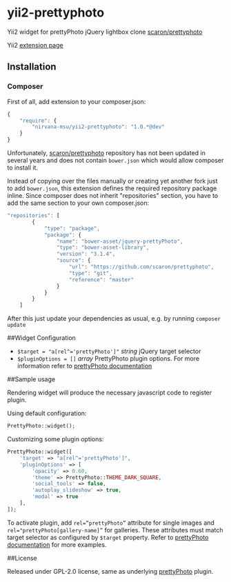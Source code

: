 yii2-prettyphoto
================

Yii2 widget for prettyPhoto jQuery lightbox clone [scaron/prettyphoto](https://github.com/scaron/prettyphoto)

Yii2 [extension page](http://www.yiiframework.com/extension/yii2-prettyphoto)

## Installation

### Composer

First of all, add extension to your composer.json:

```js
{
    "require": {
        "nirvana-msu/yii2-prettyphoto": "1.0.*@dev"
    }
}
```
Unfortunately, [scaron/prettyphoto](https://github.com/scaron/prettyphoto) repository has not been updated in several years and does not contain `bower.json` which would allow composer to install it.

Instead of copying over the files manually or creating yet another fork just to add `bower.json`, this extension defines the required repository package inline.
Since composer does not inherit "repositories" section, you have to add the same section to your own composer.json:

```js
"repositories": [
        {
            "type": "package",
            "package": {
                "name": "bower-asset/jquery-prettyPhoto",
                "type": "bower-asset-library",
                "version": "3.1.4",
                "source": {
                    "url": "https://github.com/scaron/prettyphoto",
                    "type": "git",
                    "reference": "master"
                }
            }
        }
    ]
```

After this just update your dependencies as usual, e.g. by running `composer update`

##Widget Configuration

* `$target = "a[rel^='prettyPhoto']"` *string* jQuery target selector
* `$pluginOptions = []` *array* PrettyPhoto plugin options. For more information refer to [prettyPhoto documentation](http://www.no-margin-for-errors.com/projects/prettyphoto-jquery-lightbox-clone/)

##Sample usage

Rendering widget will produce the necessary javascript code to register plugin.

Using default configuration:
``` php
PrettyPhoto::widget();
```

Customizing some plugin options:
``` php
PrettyPhoto::widget([
    'target' => "a[rel^='prettyPhoto']",
    'pluginOptions' => [
        'opacity' => 0.60,
        'theme' => PrettyPhoto::THEME_DARK_SQUARE,
        'social_tools' => false,
        'autoplay_slideshow' => true,
        'modal' => true
    ],
]);
```

To activate plugin, add `rel=”prettyPhoto”` attribute for single images and `rel="prettyPhoto[gallery-name]”` for galleries.
These attributes must match target selector as configured by `$target` property.
Refer to [prettyPhoto documentation](http://www.no-margin-for-errors.com/projects/prettyphoto-jquery-lightbox-clone/) for more examples.

##License

Released under GPL-2.0 license, same as underlying [prettyPhoto](http://www.no-margin-for-errors.com/projects/prettyphoto-jquery-lightbox-clone/) plugin.